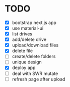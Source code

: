 # TODO

- [x] bootstrap next.js app
- [x] use material-ui
- [x] list drives
- [x] add/delete drive
- [x] upload/download files
- [x] delete file
- [ ] create/delete folders
- [ ] unique design
- [x] deploy app
- [ ] deal with SWR mutate
- [ ] refresh page after upload
